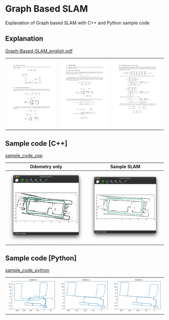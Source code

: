 # Graph Based SLAM

Explanation of Graph based SLAM with C++ and Python sample code


## Explanation

[Graph-Based-SLAM_english.pdf](./Graph-Based-SLAM_english.pdf)

|  |  |  |
| :---: | :---: | :---: |
| ![Graph-Based-SLAM_english-page-003.jpg](./tex/images/Graph-Based-SLAM_english-page-003.jpg) | ![Graph-Based-SLAM_english-page-005.jpg](./tex/images/Graph-Based-SLAM_english-page-005.jpg) | ![Graph-Based-SLAM_english-page-007.jpg](./tex/images/Graph-Based-SLAM_english-page-007.jpg) |


## Sample code [C++]

[sample_code_cpp](./sample_code_cpp/)

| Odometry only | Sample SLAM |
| :---: | :---: |
| ![odom.png](./sample_code_cpp/images/odom.png) | ![slam.png](./sample_code_cpp/images/slam.png) |


## Sample code [Python]

[sample_code_python](./sample_code_python/)

|  |  |  |
| :---: | :---: | :---: |
| ![graph_based_slam1.png](./sample_code_python/images/graph_based_slam1.png) | ![graph_based_slam2.png](./sample_code_python/images/graph_based_slam2.png) | ![graph_based_slam2.png](./sample_code_python/images/graph_based_slam3.png) |